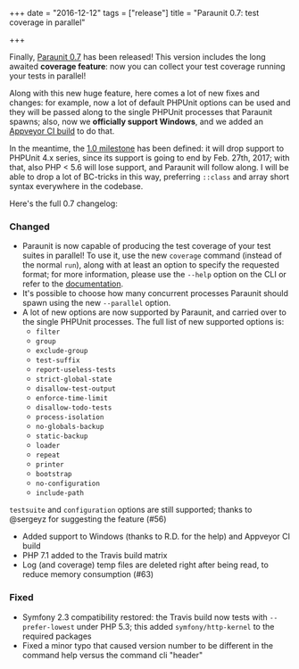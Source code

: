 +++
date = "2016-12-12"
tags = ["release"]
title = "Paraunit 0.7: test coverage in parallel"

+++

Finally, [Paraunit 0.7](https://github.com/facile-it/paraunit/releases/tag/0.7) has been released! 
This version includes the long awaited **coverage feature**: now you can collect your test coverage running your tests 
in parallel!
 
Along with this new huge feature, here comes a lot of new fixes and changes: for example, now a lot of default PHPUnit
options can be used and they will be passed along to the single PHPUnit processes that Paraunit spawns; also, now we 
**officially support Windows**, and we added an [Appveyor CI build](https://ci.appveyor.com/project/Jean85/paraunit) to 
do that. 

In the meantime, the [1.0 milestone](https://github.com/facile-it/paraunit/milestone/4) has been defined: it will drop 
support to PHPUnit 4.x series, since its support is going to end by Feb. 27th, 2017; with that, also PHP < 5.6 will lose
support, and Paraunit will follow along. I will be able to drop a lot of BC-tricks in this way, preferring `::class` 
and array short syntax everywhere in the codebase.

Here's the full 0.7 changelog:

### Changed

* Paraunit is now capable of producing the test coverage of your test suites in parallel! To use it, use the new 
 `coverage` command (instead of the normal `run`), along with at least an option to specify the requested format; for
 more information, please use the `--help` option on the CLI or refer to the [documentation](https://engineering.facile.it/paraunit/documentation/).
* It's possible to choose how many concurrent processes Paraunit should spawn using the new `--parallel` option.
* A lot of new options are now supported by Paraunit, and carried over to the single PHPUnit processes. The full list of
 new supported options is:
  * `filter`
  * `group`
  * `exclude-group`
  * `test-suffix`
  * `report-useless-tests`
  * `strict-global-state`
  * `disallow-test-output`
  * `enforce-time-limit`
  * `disallow-todo-tests`
  * `process-isolation`
  * `no-globals-backup`
  * `static-backup`
  * `loader`
  * `repeat`
  * `printer`
  * `bootstrap`
  * `no-configuration`
  * `include-path`
  
 `testsuite` and `configuration` options are still supported; thanks to @sergeyz for suggesting the feature (#56)
* Added support to Windows (thanks to R.D. for the help) and Appveyor CI build
* PHP 7.1 added to the Travis build matrix
* Log (and coverage) temp files are deleted right after being read, to reduce memory consumption (#63)

### Fixed

* Symfony 2.3 compatibility restored: the Travis build now tests with `--prefer-lowest` under PHP 5.3; this added 
  `symfony/http-kernel` to the required packages
* Fixed a minor typo that caused version number to be different in the command help versus the command cli "header"

